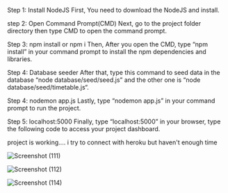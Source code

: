 Step 1: Install NodeJS
First, You need to download the NodeJS and install.

step 2:
Open Command Prompt(CMD)
Next, go to the project folder directory then type CMD to open the command prompt.

Step 3: npm install or npm i
Then, After you open the CMD, type “npm install” in your command prompt to install the npm dependencies and libraries.

Step 4: Database seeder
After that, type this command to seed data in the database “node database/seed/seed.js” and the other one is “node database/seed/timetable.js“.

Step 4: nodemon app.js
Lastly, type “nodemon app.js” in your command prompt to run the project.

Step 5: localhost:5000
Finally, type “localhost:5000” in your browser, type the following code to access your project dashboard.

project is working....
i try to connect with heroku but haven't enough time



![Screenshot (111)](https://user-images.githubusercontent.com/116199827/196867493-15e8cf89-6796-4d71-b3e8-f25b098159d6.png)

![Screenshot (112)](https://user-images.githubusercontent.com/116199827/196867762-d973edd4-1dcf-4d6a-9b0a-f6d8e0fc4773.png)

![Screenshot (114)](https://user-images.githubusercontent.com/116199827/196868003-c47495d4-85b8-4319-a95f-6f3d8381d326.png)

